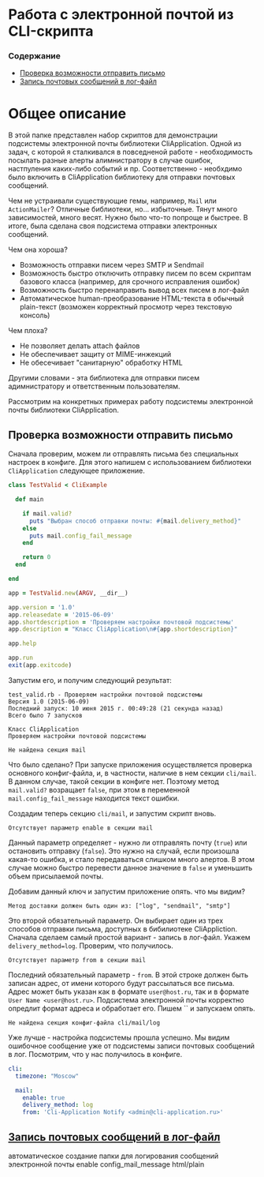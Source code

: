 # Работа с электронной почтой из CLI-скрипта

### Содержание

* [Проверка возможности отправить письмо](#toc1)
* [Запись почтовых сообщений в лог-файл](#toc2)

# Общее описание

В этой папке представлен набор скриптов для демонстрации подсистемы электронной почты библиотеки CliApplication.
Одной из задач, с которой я сталкивался в повседненой работе - необходимость посылать разные алерты алимнистратору
в случае ошибок, настпуления каких-либо событий и пр. Соответственно - необхдимо было включить в CliApplication
библиотеку для отправки почтовых сообщений.

Чем не устраивали существующие гемы, например, `Mail` или `ActionMailer`? Отличные библиотеки, но... избыточные. Тянут
много зависимостей, много весят. Нужно было что-то попроще и быстрее. В итоге, была сделана своя подсистема отправки
электронных сообщений.

Чем она хороша?

* Возможность отправки писем через SMTP и Sendmail
* Возможность быстро отключить отправку писем по всем скриптам базового класса (например, для срочного исправления ошибок)
* Возможность быстро перенаправить вывод всех писем в лог-файл
* Автоматическое human-преобразование HTML-текста в обычный plain-текст (возможен корректный просмотр через текстовую консоль)

Чем плоха?

* Не позволяет делать attach файлов
* Не обеспечивает защиту от MIME-инжекций
* Не обесечивает "санитарную" обработку HTML

Другими словами - эта библиотека для отправки писем адимнистратору и ответственным пользователям.

Рассмотрим на конкретных примерах работу подсистемы электронной почты библиотеки CliApplication.

## <a name="toc1"/>Проверка возможности отправить письмо

Сначала проверим, можем ли отправлять письма без специальных настроек в конфиге. Для этого напишем с использованием
библиотеки `CliApplication` следующее приложение.

```ruby
class TestValid < CliExample

  def main

    if mail.valid?
      puts "Выбран способ отправки почты: #{mail.delivery_method}"
    else
      puts mail.config_fail_message
    end

    return 0
  end

end

app = TestValid.new(ARGV, __dir__)

app.version = '1.0'
app.releasedate = '2015-06-09'
app.shortdescription = 'Проверяем настройки почтовой подсистемы'
app.description = "Класс CliApplication\n#{app.shortdescription}"

app.help

app.run
exit(app.exitcode)
```

Запустим его, и получим следующий результат:

```
test_valid.rb - Проверяем настройки почтовой подсистемы
Версия 1.0 (2015-06-09)
Последний запуск: 10 июня 2015 г. 00:49:28 (21 секунда назад)
Всего было 7 запусков

Класс CliApplication
Проверяем настройки почтовой подсистемы

Не найдена секция mail
```

Что было сделано? При запуске приложения осуществляется проверка основного конфиг-файла, и, в частности, наличие в нем
секции `cli/mail`. В данном случае, такой секции в конфиге нет. Поэтому метод `mail.valid?` возращает `false`,
при этом в переменной `mail.config_fail_message` находится текст ошибки.

Создадим теперь секцию `cli/mail`, и запустим скрипт вновь.

```
Отсутствует параметр enable в секции mail
```

Данный параметр определяет - нужно ли отправлять почту (`true`) или остановить отправку  (`false`). Это нужно на случай,
если произошла какая-то ошибка, и стало передаваться слишком много алертов. В этом случае можно быстро перевести данное значение
в `false` и уменьшить объем присылаемой почты.

Добавим данный ключ и запустим приложение опять. что мы видим?

```
Метод доставки должен быть один из: ["log", "sendmail", "smtp"]
```

Это второй обязательный параметр. Он выбирает один из трех способов отправки письма, доступных в бибилиотеке CliAppliction.
Сначала сделаем самый простой вариант - запись в лог-файл. Укажем `delivery_method=log`. Проверим, что получилось.

```
Отсутствует параметр from в секции mail
```

Последний обязательный параметр - `from`. В этой строке должен быть записан адрес, от имени которого будут рассылаться все письма.
Адрес может быть указан как в формате `user@host.ru`, так и в формате `User Name <user@host.ru>`. Подсистема электронной почты
корректно опредлит формат адреса и обработает его. Пишем `` и запускаем опять.

```
Не найдена секция конфиг-файла cli/mail/log
```

Уже лучше - настройка подсистемы прошла успешно. Мы видим ошибочное сообщение уже от подсистемы записи
почтовых сообщений в лог. Посмотрим, что у нас получилось в конфиге.

```yaml
cli:
  timezone: "Moscow"

  mail:
    enable: true
    delivery_method: log
    from: 'Cli-Application Notify <admin@cli-application.ru>'
```

## [Запись почтовых сообщений в лог-файл](#toc2)

автоматическое создание папки для логирования сообщений электронной почты
enable
config_mail_message
html/plain